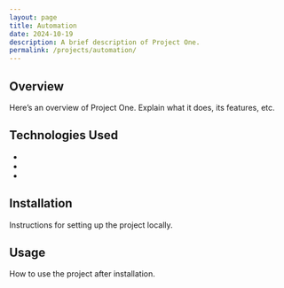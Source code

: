 ```yaml
---
layout: page
title: Automation
date: 2024-10-19
description: A brief description of Project One.
permalink: /projects/automation/
---
```


## Overview
Here’s an overview of Project One. Explain what it does, its features, etc.

## Technologies Used
- 
- 
- 

## Installation
Instructions for setting up the project locally.

## Usage
How to use the project after installation.
